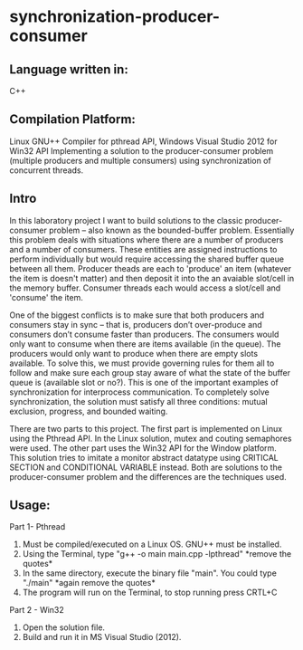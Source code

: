 # synchronization-producer-consumer
<h2>Language written in: </h2>C++
<h2>Compilation Platform: </h2>Linux GNU++ Compiler for pthread API, Windows Visual Studio 2012 for Win32 API
 Implementing a solution to the producer-consumer problem (multiple producers and multiple consumers) using synchronization of concurrent threads.
<h2>Intro</h2>
<p>
  In this laboratory project I want to build solutions to the classic producer-consumer problem – also known as the bounded-buffer problem. Essentially this problem deals with situations where there are a number of producers and a number of consumers. These entities are assigned instructions to perform individually but would require accessing the shared buffer queue between all them. Producer theads are each to 'produce' an item (whatever the item is doesn't matter) and then deposit it into the an avaiable slot/cell in the memory buffer. Consumer threads each would access a slot/cell and 'consume' the item. 
</p>
<p>
  One of the biggest conflicts is to make sure that both producers and consumers stay in sync – that is, producers don’t over-produce and consumers don’t consume faster than producers. The consumers would only want to consume when there are items available (in the queue). The producers would only want to produce when there are empty slots available. To solve this, we must provide governing rules for them all to follow and make sure each group stay aware of what the state of the buffer queue is (available slot or no?). This is one of the important examples of synchronization for interprocess communication. To completely solve synchronization, the solution must satisfy all three conditions: mutual exclusion, progress, and bounded waiting. 
</p>

<p>
 	There are two parts to this project. The first part is implemented on Linux using the Pthread API. In the Linux solution, mutex and couting semaphores were used. The other part uses the Win32 API for the Window platform. This solution tries to imitate a monitor abstract datatype using CRITICAL SECTION and CONDITIONAL VARIABLE instead. Both are solutions to the producer-consumer problem and the differences are the techniques used.
</p>

<h2>Usage: </h2>
Part 1- Pthread
<ol><li>Must be compiled/executed on a Linux OS. GNU++ must be installed.</li>
<li>Using the Terminal, type "g++ -o main main.cpp -lpthread" *remove the quotes*</li>
<li>In the same directory, execute the binary file "main". You could type "./main" *again remove the quotes*</li>
<li>The program will run on the Terminal, to stop running press CRTL+C</li></ol>
Part 2 - Win32
<ol><li>Open the solution file.</li>
<li>Build and run it in MS Visual Studio (2012).</li></ol>

